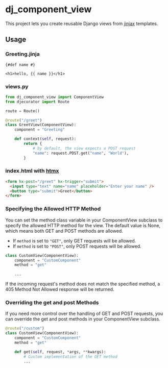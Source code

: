 # dj_component_view

This project lets you create reusable Django views from [jinjax](https://jinjax.scaletti.dev/) templates.

## Usage

### Greeting.jinja

```jinja
{#def name #}

<h1>hello, {{ name }}</h1>
```

### views.py

```python
from dj_component_view import ComponentView
from djecorator import Route

route = Route()

@route("/greet")
class GreetView(ComponentView):
    component = "Greeting"

    def context(self, request):
        return {
            # by default, the view expects a POST request
            "name": request.POST.get("name", "World"),
        }
```

### index.html with [htmx](https://htmx.org)

```html
<form hx-post="/greet" hx-trigger="submit">
  <input type="text" name="name" placeholder="Enter your name" />
  <button type="submit">Greet</button>
</form>
```

### Specifying the Allowed HTTP Method

You can set the method class variable in your ComponentView subclass to specify the allowed HTTP method for the view. The default value is None, which means both GET and POST methods are allowed.

- If `method` is set to `"GET"`, only GET requests will be allowed.
- If `method` is set to `"POST"`, only POST requests will be allowed.

```python
class CustomView(ComponentView):
    component = "CustomComponent"
    method = "get"

    ...

```

If the incoming request's method does not match the specified method, a 405 Method Not Allowed response will be returned.

### Overriding the get and post Methods

If you need more control over the handling of GET and POST requests, you can override the get and post methods in your ComponentView subclass.

```python
@route("/custom")
class CustomView(ComponentView):
    component = "CustomComponent"
    method = "get"

    def get(self, request, *args, **kwargs):
        # Custom implementation of the GET method
        ...
```
